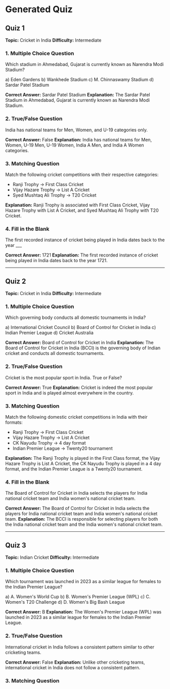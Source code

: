 # Generated Quiz

## Quiz 1

**Topic:** Cricket in India
**Difficulty:** Intermediate

### 1. Multiple Choice Question
Which stadium in Ahmedabad, Gujarat is currently known as Narendra Modi Stadium?

a) Eden Gardens
b) Wankhede Stadium
c) M. Chinnaswamy Stadium
d) Sardar Patel Stadium

**Correct Answer:** Sardar Patel Stadium
**Explanation:** The Sardar Patel Stadium in Ahmedabad, Gujarat is currently known as Narendra Modi Stadium.

### 2. True/False Question
India has national teams for Men, Women, and U-19 categories only.

**Correct Answer:** False
**Explanation:** India has national teams for Men, Women, U-19 Men, U-19 Women, India A Men, and India A Women categories.

### 3. Matching Question
Match the following cricket competitions with their respective categories:

- Ranji Trophy → First Class Cricket
- Vijay Hazare Trophy → List A Cricket
- Syed Mushtaq Ali Trophy → T20 Cricket

**Explanation:** Ranji Trophy is associated with First Class Cricket, Vijay Hazare Trophy with List A Cricket, and Syed Mushtaq Ali Trophy with T20 Cricket.

### 4. Fill in the Blank
The first recorded instance of cricket being played in India dates back to the year ___

**Correct Answer:** 1721
**Explanation:** The first recorded instance of cricket being played in India dates back to the year 1721.

---

## Quiz 2

**Topic:** Cricket in India
**Difficulty:** Intermediate

### 1. Multiple Choice Question
Which governing body conducts all domestic tournaments in India?

a) International Cricket Council
b) Board of Control for Cricket in India
c) Indian Premier League
d) Cricket Australia

**Correct Answer:** Board of Control for Cricket in India
**Explanation:** The Board of Control for Cricket in India (BCCI) is the governing body of Indian cricket and conducts all domestic tournaments.

### 2. True/False Question
Cricket is the most popular sport in India. True or False?

**Correct Answer:** True
**Explanation:** Cricket is indeed the most popular sport in India and is played almost everywhere in the country.

### 3. Matching Question
Match the following domestic cricket competitions in India with their formats:

- Ranji Trophy → First Class Cricket
- Vijay Hazare Trophy → List A Cricket
- CK Nayudu Trophy → 4 day format
- Indian Premier League → Twenty20 tournament

**Explanation:** The Ranji Trophy is played in the First Class format, the Vijay Hazare Trophy is List A Cricket, the CK Nayudu Trophy is played in a 4 day format, and the Indian Premier League is a Twenty20 tournament.

### 4. Fill in the Blank
The Board of Control for Cricket in India selects the players for India national cricket team and India women's national cricket team.

**Correct Answer:** The Board of Control for Cricket in India selects the players for India national cricket team and India women's national cricket team.
**Explanation:** The BCCI is responsible for selecting players for both the India national cricket team and the India women's national cricket team.

---

## Quiz 3

**Topic:** Indian Cricket
**Difficulty:** Intermediate

### 1. Multiple Choice Question
Which tournament was launched in 2023 as a similar league for females to the Indian Premier League?

a) A. Women's World Cup
b) B. Women's Premier League (WPL)
c) C. Women's T20 Challenge
d) D. Women's Big Bash League

**Correct Answer:** B
**Explanation:** The Women's Premier League (WPL) was launched in 2023 as a similar league for females to the Indian Premier League.

### 2. True/False Question
International cricket in India follows a consistent pattern similar to other cricketing teams.

**Correct Answer:** False
**Explanation:** Unlike other cricketing teams, international cricket in India does not follow a consistent pattern.

### 3. Matching Question
